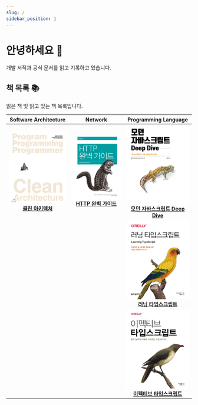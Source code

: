 ```yaml
---
slug: /
sidebar_position: 1
---
```


# 안녕하세요 👋

개발 서적과 공식 문서를 읽고 기록하고 있습니다.

## 책 목록 📚

읽은 책 및 읽고 있는 책 목록입니다.

|                                   Software Architecture                                   |                                                Network                                                |                                                               Programming Language                                                                |
| :---------------------------------------------------------------------------------------: | :---------------------------------------------------------------------------------------------------: | :-----------------------------------------------------------------------------------------------------------------------------------------------: |
| ![클린 아키텍처](./images/클린-아키텍처.png) **[클린 아키텍처](/category/클린-아키텍처)** | ![http-완벽-가이드](./images/http-완벽-가이드.png) **[HTTP 완벽 가이드](/category/http-완벽-가이드)** | ![모던 자바스크립트 Deep Dive](./images/모던-자바스크립트-deep-dive.png) **[모던 자바스크립트 Deep Dive](/category/모던-자바스크립트-deep-dive)** |
|                                                                                           |                                                                                                       |                     ![러닝 타입스크립트](./images/러닝-타입스크립트.png) **[러닝 타입스크립트](/category/러닝-타입스크립트)**                     |
|                                                                                           |                                                                                                       |             ![이펙티브 타입스크립트](./images/이펙티브-타입스크립트.png) **[이펙티브 타입스크립트](/category/이펙티브-타입스크립트)**             |
